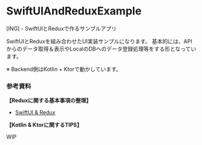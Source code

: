 # SwiftUIAndReduxExample
[ING] - SwiftUIとReduxで作るサンプルアプリ

SwiftUIとReduxを組み合わせたUI実装サンプルになります。
基本的には、APIからのデータ取得＆表示やLocalのDBへのデータ登録処理等をする形となっています。

※ Backend側はKotlin + Ktorで動かしています。

### 参考資料

__【Reduxに関する基本事項の整理】__

- [SwiftUI & Redux](https://zenn.dev/fumiyasac/scraps/8cb8ab4a108f74)

__【Kotlin & Ktorに関するTIPS】__

WIP
